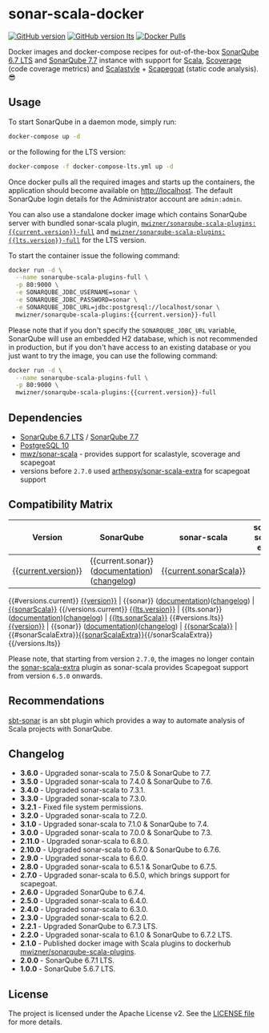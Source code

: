 # sonar-scala-docker
[![GitHub version](https://img.shields.io/badge/release-v{{current.version}}-blue.svg)](https://github.com/mwz/sonarqube-scala-docker/releases)
[![GitHub version lts](https://img.shields.io/badge/release_(LTS)-v{{lts.version}}-blue.svg)](https://github.com/mwz/sonarqube-scala-docker/releases)
[![Docker Pulls](https://img.shields.io/docker/pulls/mwizner/sonarqube-scala-plugins.svg)](https://hub.docker.com/r/mwizner/sonarqube-scala-plugins)

Docker images and docker-compose recipes for out-of-the-box [SonarQube 6.7 LTS](https://www.sonarqube.org/sonarqube-6-7-lts) and [SonarQube 7.7](https://www.sonarqube.org/sonarqube-7-7) instance with support for [Scala](http://www.scala-lang.org), [Scoverage](https://github.com/scoverage/scalac-scoverage-plugin) (code coverage metrics) and [Scalastyle](http://www.scalastyle.org) + [Scapegoat](https://github.com/sksamuel/scapegoat) (static code analysis). :sunglasses:


## Usage
To start SonarQube in a daemon mode, simply run:

```bash
docker-compose up -d
```
or the following for the LTS version:
```bash
docker-compose -f docker-compose-lts.yml up -d
```

Once docker pulls all the required images and starts up the containers, the application should become available on [http://localhost](http://localhost). The default SonarQube login details for the Administrator account are `admin:admin`.

You can also use a standalone docker image which contains SonarQube server with bundled sonar-scala plugin, [`mwizner/sonarqube-scala-plugins:{{current.version}}-full`](https://hub.docker.com/r/mwizner/sonarqube-scala-plugins) and [`mwizner/sonarqube-scala-plugins:{{lts.version}}-full`](https://hub.docker.com/r/mwizner/sonarqube-scala-plugins) for the LTS version.

To start the container issue the following command:
```bash
docker run -d \
  --name sonarqube-scala-plugins-full \
  -p 80:9000 \
  -e SONARQUBE_JDBC_USERNAME=sonar \
  -e SONARQUBE_JDBC_PASSWORD=sonar \
  -e SONARQUBE_JDBC_URL=jdbc:postgresql://localhost/sonar \
  mwizner/sonarqube-scala-plugins:{{current.version}}-full
```
Please note that if you don't specify the `SONARQUBE_JDBC_URL` variable, SonarQube will use an embedded H2 database, which is not recommended in production, but if you don't have access to an existing database or you just want to try the image, you can use the following command:
```bash
docker run -d \
  --name sonarqube-scala-plugins-full \
  -p 80:9000 \
  mwizner/sonarqube-scala-plugins:{{current.version}}-full
```


## Dependencies
 * [SonarQube 6.7 LTS](https://hub.docker.com/_/sonarqube) / [SonarQube 7.7](https://hub.docker.com/_/sonarqube)
 * [PostgreSQL 10](https://hub.docker.com/_/postgres)
 * [mwz/sonar-scala](https://github.com/mwz/sonar-scala) - provides support for scalastyle, scoverage and scapegoat
 * versions before `2.7.0` used [arthepsy/sonar-scala-extra](https://github.com/arthepsy/sonar-scala-extra) for scapegoat support


## Compatibility Matrix
Version | SonarQube | sonar-scala | sonar-scala-extra
--------|-----------|-------------|------------------
[{{current.version}}](https://github.com/mwz/sonarqube-scala-docker/releases/tag/{{current.version}}) | {{current.sonar}} ([documentation]({{{current.sonarDocs}}}))([changelog]({{{current.sonarChangelog}}})) | [{{current.sonarScala}}](https://github.com/mwz/sonar-scala/releases/tag/v{{current.sonarScala}})
{{#versions.current}}
[{{version}}](https://github.com/mwz/sonarqube-scala-docker/releases/tag/{{version}}) | {{sonar}} ([documentation]({{{sonarDocs}}}))([changelog]({{{sonarChangelog}}})) | [{{sonarScala}}](https://github.com/mwz/sonar-scala/releases/tag/v{{sonarScala}})
{{/versions.current}}
[{{lts.version}}](https://github.com/mwz/sonarqube-scala-docker/releases/tag/{{lts.version}}) | {{lts.sonar}} ([documentation]({{{lts.sonarDocs}}}))([changelog]({{{lts.sonarChangelog}}})) | [{{lts.sonarScala}}](https://github.com/mwz/sonar-scala/releases/tag/v{{lts.sonarScala}})
{{#versions.lts}}
[{{version}}](https://github.com/mwz/sonarqube-scala-docker/releases/tag/{{version}}) | {{sonar}} ([documentation]({{{sonarDocs}}}))([changelog]({{{sonarChangelog}}})) | [{{sonarScala}}](https://github.com/mwz/sonar-scala/releases/tag/v{{{sonarScala}}}) | {{#sonarScalaExtra}}[{{sonarScalaExtra}}](https://github.com/arthepsy/sonar-scala-extra/releases/tag/v{{sonarScalaExtra}}){{/sonarScalaExtra}}
{{/versions.lts}}


Please note, that starting from version `2.7.0`, the images no longer contain the [sonar-scala-extra](https://github.com/arthepsy/sonar-scala-extra) plugin as sonar-scala provides Scapegoat support from version `6.5.0` onwards.

## Recommendations
[sbt-sonar](https://github.com/mwz/sbt-sonar) is an sbt plugin which provides a way to automate analysis of Scala projects with SonarQube.


## Changelog
- **3.6.0** - Upgraded sonar-scala to 7.5.0 & SonarQube to 7.7.
- **3.5.0** - Upgraded sonar-scala to 7.4.0 & SonarQube to 7.6.
- **3.4.0** - Upgraded sonar-scala to 7.3.1.
- **3.3.0** - Upgraded sonar-scala to 7.3.0.
- **3.2.1** - Fixed file system permissions.
- **3.2.0** - Upgraded sonar-scala to 7.2.0.
- **3.1.0** - Upgraded sonar-scala to 7.1.0 & SonarQube to 7.4.
- **3.0.0** - Upgraded sonar-scala to 7.0.0 & SonarQube to 7.3.
- **2.11.0** - Upgraded sonar-scala to 6.8.0.
- **2.10.0** - Upgraded sonar-scala to 6.7.0 & SonarQube to 6.7.6.
- **2.9.0** - Upgraded sonar-scala to 6.6.0.
- **2.8.0** - Upgraded sonar-scala to 6.5.1 & SonarQube to 6.7.5.
- **2.7.0** - Upgraded sonar-scala to 6.5.0, which brings support for scapegoat.
- **2.6.0** - Upgraded SonarQube to 6.7.4.
- **2.5.0** - Upgraded sonar-scala to 6.4.0.
- **2.4.0** - Upgraded sonar-scala to 6.3.0.
- **2.3.0** - Upgraded sonar-scala to 6.2.0.
- **2.2.1** - Upgraded SonarQube to 6.7.3 LTS.
- **2.2.0** - Upgraded sonar-scala to 6.1.0 & SonarQube to 6.7.2 LTS.
- **2.1.0** - Published docker image with Scala plugins to dockerhub [mwizner/sonarqube-scala-plugins](https://hub.docker.com/r/mwizner/sonarqube-scala-plugins).
- **2.0.0** - SonarQube 6.7.1 LTS.
- **1.0.0** - SonarQube 5.6.7 LTS.


## License
The project is licensed under the Apache License v2. See the [LICENSE file](LICENSE) for more details.
